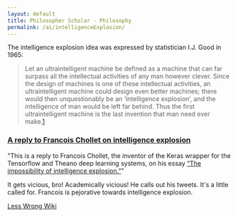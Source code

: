 ```yaml
---
layout: default
title: Philosopher Scholar - Philosophy
permalink: /ai/intelligenceExplosion/
---
```


The intelligence explosion idea was expressed by statistician I.J. Good in 1965:

> Let an ultraintelligent machine be defined as a machine that can far surpass all the intellectual activities of any man however clever. Since the design of machines is one of these intellectual activities, an ultraintelligent machine could design even better machines; there would then unquestionably be an ‘intelligence explosion’, and the intelligence of man would be left far behind. Thus the first ultraintelligent machine is the last invention that man need ever make.[1](https://intelligence.org/ie-faq/#WhatIsTheIntelligence)

### [A reply to Francois Chollet on intelligence explosion](https://intelligence.org/2017/12/06/chollet/)

"This is a reply to Francois Chollet, the inventor of the Keras wrapper for the Tensorflow and Theano deep learning systems, on his essay [“The impossibility of intelligence explosion.”](https://intelligence.org/2017/12/06/chollet/)"

It gets vicious, bro! Academically vicious! He calls out his tweets. It's a little called for. Francois is pejorative towards intelligence explosion.

[Less Wrong Wiki](https://wiki.lesswrong.com/wiki/Perspectives_on_intelligence_explosion)
